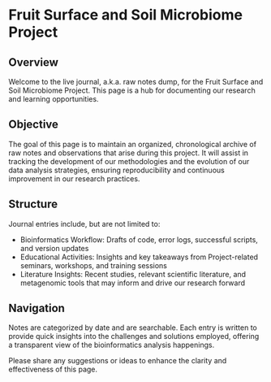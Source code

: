 # Fruit Surface and Soil Microbiome Project

## Overview

Welcome to the live journal, a.k.a. raw notes dump, for the Fruit Surface and Soil Microbiome Project. This page is a hub for documenting our research and learning opportunities.

## Objective

The goal of this page is to maintain an organized, chronological archive of raw notes and observations that arise during this project. It will assist in tracking the development of our methodologies and the evolution of our data analysis strategies, ensuring reproducibility and continuous improvement in our research practices.

## Structure

Journal entries include, but are not limited to:

- Bioinformatics Workflow: Drafts of code, error logs, successful scripts, and version updates
- Educational Activities: Insights and key takeaways from Project-related seminars, workshops, and training sessions
- Literature Insights: Recent studies, relevant scientific literature, and metagenomic tools that may inform and drive our research forward

## Navigation

Notes are categorized by date and are searchable. Each entry is written to provide quick insights into the challenges and solutions employed, offering a transparent view of the bioinformatics analysis happenings.

Please share any suggestions or ideas to enhance the clarity and effectiveness of this page.
